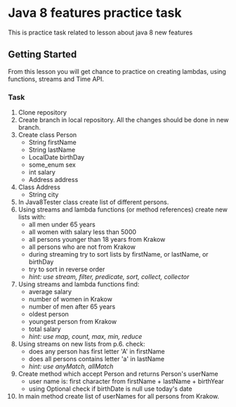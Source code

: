 # Java 8 features practice task

This is practice task related to lesson about java 8 new features

## Getting Started

From this lesson you will get chance to practice on creating lambdas, using functions, streams and Time API.

### Task

1. Clone repository
2. Create branch in local repository. All the changes should be done in new branch.
3. Create class Person
    - String firstName
    - String lastName
    - LocalDate birthDay
    - some_enum sex
    - int salary
    - Address address
4. Class Address
    - String city
5. In Java8Tester class create list of different persons.
6. Using streams and lambda functions (or method references) create new lists with:
    - all men under 65 years
    - all women with salary less than 5000
    - all persons younger than 18 years from Krakow
    - all persons who are not from Krakow
    - during streaming try to sort lists by firstName, or lastName, or birthDay
    - try to sort in reverse order
    - _hint: use stream, filter, predicate, sort, collect, collector_
7. Using streams and lambda functions find:
    - average salary
    - number of women in Krakow
    - number of men after 65 years
    - oldest person
    - youngest person from Krakow
    - total salary
    - _hint: use map, count, max, min, reduce_
8. Using streams on new lists from p.6. check:
    - does any person has first letter 'A' in firstName
    - does all persons contains letter 'a' in lastName
    - _hint: use anyMatch, allMatch_ 
9. Create method which accept Person and returns Person's userName
    - user name is: first character from firstName + lastName + birthYear
    - using Optional check if birthDate is null use today's date
10. In main method create list of userNames for all persons from Krakow.
